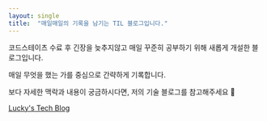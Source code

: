 ```yaml
---
layout: single
title:  "매일매일의 기록을 남기는 TIL 블로그입니다."
---
```


코드스테이츠 수료 후 긴장을 늦추지않고 매일 꾸준히 공부하기 위해 새롭게 개설한 블로그입니다.

매일 무엇을 했는 가를 중심으로 간략하게 기록합니다. 

보다 자세한 맥락과 내용이 궁금하시다면, 저의 기술 블로그를 참고해주세요 🙌

[Lucky's Tech Blog](https://brawny-firefly-689.notion.site/Lucky-s-Tech-Blog-81f7147de098465c89df75b167301541)



